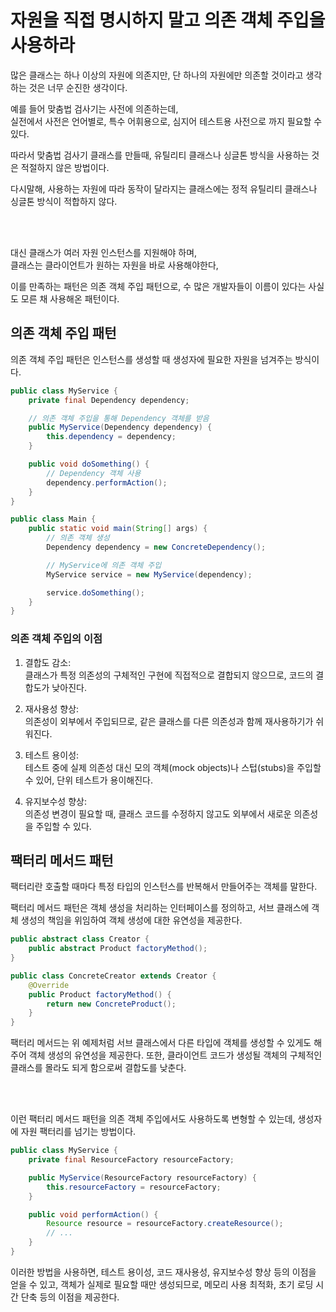 
# 자원을 직접 명시하지 말고 의존 객체 주입을 사용하라

많은 클래스는 하나 이상의 자원에 의존지만, 단 하나의 자원에만 의존할 것이라고 생각하는 것은
너무 순진한 생각이다. 

예를 들어 맞춤법 검사기는 사전에 의존하는데,\
실전에서 사전은 언어별로, 특수 어휘용으로, 심지어 테스트용 사전으로 까지 필요할 수 있다.

따라서 맞춤법 검사기 클래스를 만들때, 유틸리티 클래스나 싱글톤 방식을 사용하는 것은
적절하지 않은 방법이다.

다시말해, 사용하는 자원에 따라 동작이 달라지는 클래스에는 정적 유틸리티 클래스나 싱글톤 방식이
적합하지 않다.


<br><br>


대신 클래스가 여러 자원 인스턴스를 지원해야 하며,\
클래스는 클라이언트가 원하는 자원을 바로 사용해야한다,

이를 만족하는 패턴은 의존 객체 주입 패턴으로, 수 많은 개발자들이 이름이 있다는 사실도
모른 채 사용해온 패턴이다.

## 의존 객체 주입 패턴

의존 객체 주입 패턴은 인스턴스를 생성할 때 생성자에 필요한 자원을 넘겨주는 방식이다.


```java
public class MyService {
    private final Dependency dependency;

    // 의존 객체 주입을 통해 Dependency 객체를 받음
    public MyService(Dependency dependency) {
        this.dependency = dependency;
    }

    public void doSomething() {
        // Dependency 객체 사용
        dependency.performAction();
    }
}

public class Main {
    public static void main(String[] args) {
        // 의존 객체 생성
        Dependency dependency = new ConcreteDependency();

        // MyService에 의존 객체 주입
        MyService service = new MyService(dependency);

        service.doSomething();
    }
}
```

### 의존 객체 주입의 이점

1. 결합도 감소:\
클래스가 특정 의존성의 구체적인 구현에 직접적으로 결합되지 않으므로, 코드의 결합도가 낮아진다.


2. 재사용성 향상:\
의존성이 외부에서 주입되므로, 같은 클래스를 다른 의존성과 함께 재사용하기가 쉬워진다.


3. 테스트 용이성:\
테스트 중에 실제 의존성 대신 모의 객체(mock objects)나 스텁(stubs)을 주입할 수 있어, 단위 테스트가 용이해진다.


4. 유지보수성 향상: \
의존성 변경이 필요할 때, 클래스 코드를 수정하지 않고도 외부에서 새로운 의존성을 주입할 수 있다.




## 팩터리 메서드 패턴


팩터리란 호출할 때마다 특정 타입의 인스턴스를 반복해서 만들어주는 객체를 말한다.

팩터리 메서드 패턴은 객체 생성을 처리하는 인터페이스를 정의하고, 서브 클래스에 객체 생성의
책임을 위임하여 객체 생성에 대한 유연성을 제공한다.

```java
public abstract class Creator {
    public abstract Product factoryMethod();
}

public class ConcreteCreator extends Creator {
    @Override
    public Product factoryMethod() {
        return new ConcreteProduct();
    }
}
```

팩터리 메서드는 위 예제처럼 서브 클래스에서 다른 타입에 객체를 생성할 수 있게도 해주어 객체 생성의 유연성을 제공한다.
또한, 클라이언트 코드가 생성될 객체의 구체적인 클래스를 몰라도 되게 함으로써 결합도를 낮춘다.


<br><br>

이런 팩터리 메서드 패턴을 의존 객체 주입에서도 사용하도록 변형할 수 있는데,
생성자에 자원 팩터리를 넘기는 방법이다.

```java
public class MyService {
    private final ResourceFactory resourceFactory;

    public MyService(ResourceFactory resourceFactory) {
        this.resourceFactory = resourceFactory;
    }

    public void performAction() {
        Resource resource = resourceFactory.createResource();
        // ...
    }
}
```
이러한 방법을 사용하면, 테스트 용이성, 코드 재사용성, 유지보수성 향상 등의 이점을 얻을 수 있고,
객체가 실제로 필요할 때만 생성되므로, 메모리 사용 최적화, 초기 로딩 시간 단축 등의 이점을 제공한다.


